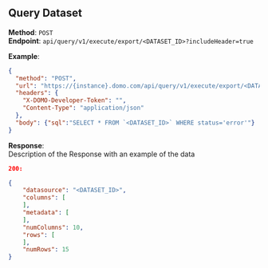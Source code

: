## Query Dataset

**Method**: `POST`  
**Endpoint**: `api/query/v1/execute/export/<DATASET_ID>?includeHeader=true`

**Example**:

```json http
{
  "method": "POST",
  "url": "https://{instance}.domo.com/api/query/v1/execute/export/<DATASET_ID>?includeHeader=true",
  "headers": {
    "X-DOMO-Developer-Token": "",
    "Content-Type": "application/json"
  },
  "body": {"sql":"SELECT * FROM `<DATASET_ID>` WHERE status='error'"}
}
```

**Response**:  
Description of the Response with an example of the data

```json
200:

{
    "datasource": "<DATASET_ID>",
    "columns": [
    ],
    "metadata": [
    ],
    "numColumns": 10,
    "rows": [
    ],
    "numRows": 15
}

```
